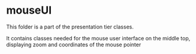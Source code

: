 # mouseUI

This folder is a part of the presentation tier classes.

It contains classes needed for the mouse user interface on the middle top, displaying zoom and coordinates of the mouse pointer
